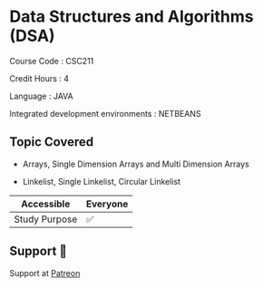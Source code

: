# Data Structures and Algorithms (DSA)

Course Code : CSC211  

Credit Hours : 4

Language : JAVA 

Integrated development environments : NETBEANS

## Topic Covered

- Arrays, Single Dimension Arrays and Multi Dimension Arrays

- Linkelist, Single Linkelist, Circular Linkelist

| Accessible | Everyone          |
| ------- | ------------------ |
| Study Purpose   | :white_check_mark: |

## Support 💓

Support at <a href="https://www.patreon.com/ossamamehmood" target="_blank">Patreon</a>
